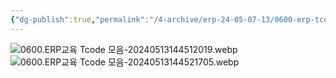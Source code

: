 ```yaml
---
{"dg-publish":true,"permalink":"/4-archive/erp-24-05-07-13/0600-erp-tcode/"}
---
```


![0600.ERP교육 Tcode 모음-20240513144512019.webp](/img/user/4.%20Archive/ERP%EA%B5%90%EC%9C%A1(24.05.07~13)/assets/0600.ERP%EA%B5%90%EC%9C%A1%20Tcode%20%EB%AA%A8%EC%9D%8C-20240513144512019.webp)![0600.ERP교육 Tcode 모음-20240513144521705.webp](/img/user/4.%20Archive/ERP%EA%B5%90%EC%9C%A1(24.05.07~13)/assets/0600.ERP%EA%B5%90%EC%9C%A1%20Tcode%20%EB%AA%A8%EC%9D%8C-20240513144521705.webp)